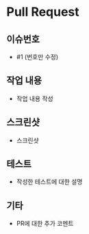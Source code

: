 # Pull Request

## 이슈번호

- #1 (번호만 수정)

## 작업 내용

- 작업 내용 작성

## 스크린샷

- 스크린샷

## 테스트

- 작성한 테스트에 대한 설명

## 기타

- PR에 대한 추가 코멘트
